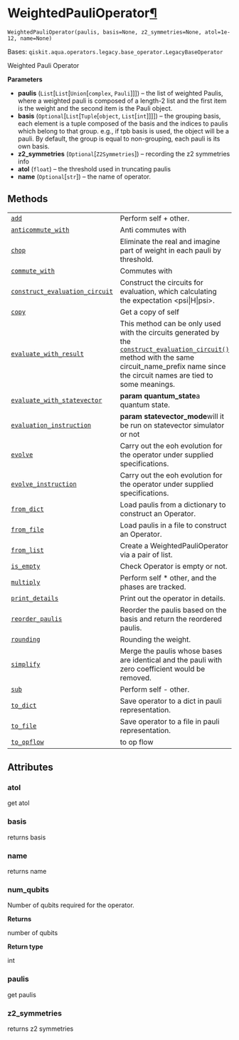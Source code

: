 # WeightedPauliOperator[¶](#weightedpaulioperator "Permalink to this headline")

<span id="undefined" />

`WeightedPauliOperator(paulis, basis=None, z2_symmetries=None, atol=1e-12, name=None)`

Bases: `qiskit.aqua.operators.legacy.base_operator.LegacyBaseOperator`

Weighted Pauli Operator

**Parameters**

*   **paulis** (`List`\[`List`\[`Union`\[`complex`, `Pauli`]]]) – the list of weighted Paulis, where a weighted pauli is composed of a length-2 list and the first item is the weight and the second item is the Pauli object.
*   **basis** (`Optional`\[`List`\[`Tuple`\[`object`, `List`\[`int`]]]]) – the grouping basis, each element is a tuple composed of the basis and the indices to paulis which belong to that group. e.g., if tpb basis is used, the object will be a pauli. By default, the group is equal to non-grouping, each pauli is its own basis.
*   **z2\_symmetries** (`Optional`\[`Z2Symmetries`]) – recording the z2 symmetries info
*   **atol** (`float`) – the threshold used in truncating paulis
*   **name** (`Optional`\[`str`]) – the name of operator.

## Methods

|                                                                                                                                                                                                                                                                                     |                                                                                                                                                                                                                                                                                                                                                                                                                                                          |
| ----------------------------------------------------------------------------------------------------------------------------------------------------------------------------------------------------------------------------------------------------------------------------------- | -------------------------------------------------------------------------------------------------------------------------------------------------------------------------------------------------------------------------------------------------------------------------------------------------------------------------------------------------------------------------------------------------------------------------------------------------------- |
| [`add`](qiskit.aqua.operators.legacy.WeightedPauliOperator.add#qiskit.aqua.operators.legacy.WeightedPauliOperator.add "qiskit.aqua.operators.legacy.WeightedPauliOperator.add")                                                                                                     | Perform self + other.                                                                                                                                                                                                                                                                                                                                                                                                                                    |
| [`anticommute_with`](qiskit.aqua.operators.legacy.WeightedPauliOperator.anticommute_with#qiskit.aqua.operators.legacy.WeightedPauliOperator.anticommute_with "qiskit.aqua.operators.legacy.WeightedPauliOperator.anticommute_with")                                                 | Anti commutes with                                                                                                                                                                                                                                                                                                                                                                                                                                       |
| [`chop`](qiskit.aqua.operators.legacy.WeightedPauliOperator.chop#qiskit.aqua.operators.legacy.WeightedPauliOperator.chop "qiskit.aqua.operators.legacy.WeightedPauliOperator.chop")                                                                                                 | Eliminate the real and imagine part of weight in each pauli by threshold.                                                                                                                                                                                                                                                                                                                                                                                |
| [`commute_with`](qiskit.aqua.operators.legacy.WeightedPauliOperator.commute_with#qiskit.aqua.operators.legacy.WeightedPauliOperator.commute_with "qiskit.aqua.operators.legacy.WeightedPauliOperator.commute_with")                                                                 | Commutes with                                                                                                                                                                                                                                                                                                                                                                                                                                            |
| [`construct_evaluation_circuit`](qiskit.aqua.operators.legacy.WeightedPauliOperator.construct_evaluation_circuit#qiskit.aqua.operators.legacy.WeightedPauliOperator.construct_evaluation_circuit "qiskit.aqua.operators.legacy.WeightedPauliOperator.construct_evaluation_circuit") | Construct the circuits for evaluation, which calculating the expectation \<psi\|H\|psi>.                                                                                                                                                                                                                                                                                                                                                                 |
| [`copy`](qiskit.aqua.operators.legacy.WeightedPauliOperator.copy#qiskit.aqua.operators.legacy.WeightedPauliOperator.copy "qiskit.aqua.operators.legacy.WeightedPauliOperator.copy")                                                                                                 | Get a copy of self                                                                                                                                                                                                                                                                                                                                                                                                                                       |
| [`evaluate_with_result`](qiskit.aqua.operators.legacy.WeightedPauliOperator.evaluate_with_result#qiskit.aqua.operators.legacy.WeightedPauliOperator.evaluate_with_result "qiskit.aqua.operators.legacy.WeightedPauliOperator.evaluate_with_result")                                 | This method can be only used with the circuits generated by the [`construct_evaluation_circuit()`](qiskit.aqua.operators.legacy.WeightedPauliOperator.construct_evaluation_circuit#qiskit.aqua.operators.legacy.WeightedPauliOperator.construct_evaluation_circuit "qiskit.aqua.operators.legacy.WeightedPauliOperator.construct_evaluation_circuit") method with the same circuit\_name\_prefix name since the circuit names are tied to some meanings. |
| [`evaluate_with_statevector`](qiskit.aqua.operators.legacy.WeightedPauliOperator.evaluate_with_statevector#qiskit.aqua.operators.legacy.WeightedPauliOperator.evaluate_with_statevector "qiskit.aqua.operators.legacy.WeightedPauliOperator.evaluate_with_statevector")             | **param quantum\_state**a quantum state.                                                                                                                                                                                                                                                                                                                                                                                                                 |
| [`evaluation_instruction`](qiskit.aqua.operators.legacy.WeightedPauliOperator.evaluation_instruction#qiskit.aqua.operators.legacy.WeightedPauliOperator.evaluation_instruction "qiskit.aqua.operators.legacy.WeightedPauliOperator.evaluation_instruction")                         | **param statevector\_mode**will it be run on statevector simulator or not                                                                                                                                                                                                                                                                                                                                                                                |
| [`evolve`](qiskit.aqua.operators.legacy.WeightedPauliOperator.evolve#qiskit.aqua.operators.legacy.WeightedPauliOperator.evolve "qiskit.aqua.operators.legacy.WeightedPauliOperator.evolve")                                                                                         | Carry out the eoh evolution for the operator under supplied specifications.                                                                                                                                                                                                                                                                                                                                                                              |
| [`evolve_instruction`](qiskit.aqua.operators.legacy.WeightedPauliOperator.evolve_instruction#qiskit.aqua.operators.legacy.WeightedPauliOperator.evolve_instruction "qiskit.aqua.operators.legacy.WeightedPauliOperator.evolve_instruction")                                         | Carry out the eoh evolution for the operator under supplied specifications.                                                                                                                                                                                                                                                                                                                                                                              |
| [`from_dict`](qiskit.aqua.operators.legacy.WeightedPauliOperator.from_dict#qiskit.aqua.operators.legacy.WeightedPauliOperator.from_dict "qiskit.aqua.operators.legacy.WeightedPauliOperator.from_dict")                                                                             | Load paulis from a dictionary to construct an Operator.                                                                                                                                                                                                                                                                                                                                                                                                  |
| [`from_file`](qiskit.aqua.operators.legacy.WeightedPauliOperator.from_file#qiskit.aqua.operators.legacy.WeightedPauliOperator.from_file "qiskit.aqua.operators.legacy.WeightedPauliOperator.from_file")                                                                             | Load paulis in a file to construct an Operator.                                                                                                                                                                                                                                                                                                                                                                                                          |
| [`from_list`](qiskit.aqua.operators.legacy.WeightedPauliOperator.from_list#qiskit.aqua.operators.legacy.WeightedPauliOperator.from_list "qiskit.aqua.operators.legacy.WeightedPauliOperator.from_list")                                                                             | Create a WeightedPauliOperator via a pair of list.                                                                                                                                                                                                                                                                                                                                                                                                       |
| [`is_empty`](qiskit.aqua.operators.legacy.WeightedPauliOperator.is_empty#qiskit.aqua.operators.legacy.WeightedPauliOperator.is_empty "qiskit.aqua.operators.legacy.WeightedPauliOperator.is_empty")                                                                                 | Check Operator is empty or not.                                                                                                                                                                                                                                                                                                                                                                                                                          |
| [`multiply`](qiskit.aqua.operators.legacy.WeightedPauliOperator.multiply#qiskit.aqua.operators.legacy.WeightedPauliOperator.multiply "qiskit.aqua.operators.legacy.WeightedPauliOperator.multiply")                                                                                 | Perform self \* other, and the phases are tracked.                                                                                                                                                                                                                                                                                                                                                                                                       |
| [`print_details`](qiskit.aqua.operators.legacy.WeightedPauliOperator.print_details#qiskit.aqua.operators.legacy.WeightedPauliOperator.print_details "qiskit.aqua.operators.legacy.WeightedPauliOperator.print_details")                                                             | Print out the operator in details.                                                                                                                                                                                                                                                                                                                                                                                                                       |
| [`reorder_paulis`](qiskit.aqua.operators.legacy.WeightedPauliOperator.reorder_paulis#qiskit.aqua.operators.legacy.WeightedPauliOperator.reorder_paulis "qiskit.aqua.operators.legacy.WeightedPauliOperator.reorder_paulis")                                                         | Reorder the paulis based on the basis and return the reordered paulis.                                                                                                                                                                                                                                                                                                                                                                                   |
| [`rounding`](qiskit.aqua.operators.legacy.WeightedPauliOperator.rounding#qiskit.aqua.operators.legacy.WeightedPauliOperator.rounding "qiskit.aqua.operators.legacy.WeightedPauliOperator.rounding")                                                                                 | Rounding the weight.                                                                                                                                                                                                                                                                                                                                                                                                                                     |
| [`simplify`](qiskit.aqua.operators.legacy.WeightedPauliOperator.simplify#qiskit.aqua.operators.legacy.WeightedPauliOperator.simplify "qiskit.aqua.operators.legacy.WeightedPauliOperator.simplify")                                                                                 | Merge the paulis whose bases are identical and the pauli with zero coefficient would be removed.                                                                                                                                                                                                                                                                                                                                                         |
| [`sub`](qiskit.aqua.operators.legacy.WeightedPauliOperator.sub#qiskit.aqua.operators.legacy.WeightedPauliOperator.sub "qiskit.aqua.operators.legacy.WeightedPauliOperator.sub")                                                                                                     | Perform self - other.                                                                                                                                                                                                                                                                                                                                                                                                                                    |
| [`to_dict`](qiskit.aqua.operators.legacy.WeightedPauliOperator.to_dict#qiskit.aqua.operators.legacy.WeightedPauliOperator.to_dict "qiskit.aqua.operators.legacy.WeightedPauliOperator.to_dict")                                                                                     | Save operator to a dict in pauli representation.                                                                                                                                                                                                                                                                                                                                                                                                         |
| [`to_file`](qiskit.aqua.operators.legacy.WeightedPauliOperator.to_file#qiskit.aqua.operators.legacy.WeightedPauliOperator.to_file "qiskit.aqua.operators.legacy.WeightedPauliOperator.to_file")                                                                                     | Save operator to a file in pauli representation.                                                                                                                                                                                                                                                                                                                                                                                                         |
| [`to_opflow`](qiskit.aqua.operators.legacy.WeightedPauliOperator.to_opflow#qiskit.aqua.operators.legacy.WeightedPauliOperator.to_opflow "qiskit.aqua.operators.legacy.WeightedPauliOperator.to_opflow")                                                                             | to op flow                                                                                                                                                                                                                                                                                                                                                                                                                                               |

## Attributes

<span id="undefined" />

### atol

get atol

<span id="undefined" />

### basis

returns basis

<span id="undefined" />

### name

returns name

<span id="undefined" />

### num\_qubits

Number of qubits required for the operator.

**Returns**

number of qubits

**Return type**

int

<span id="undefined" />

### paulis

get paulis

<span id="undefined" />

### z2\_symmetries

returns z2 symmetries
